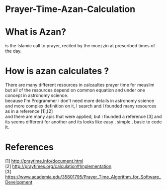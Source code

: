 # Prayer-Time-Azan-Calculation

# What is Azan?
is the Islamic call to prayer, recited by the muezzin at prescribed times of the day. 

# How is azan calculates ?
There are many different resources in calcaultes prayer time for meuslim but all of the resources depend on common equation and under one concept in astronomy science.<br/>
because I'm Programmer i don't need more details in astronomy science and more complex definition on it, I search and I founded many resources as in a reference [1],[2] <br/>
and there are many apis that were applied, but i founded a reference [3] and its seems different for another and its looks like easy , simple , basic to code it.


# References
[1] http://praytime.info/document.html <br/>
[2] http://praytimes.org/calculation#Implementation <br/>
[3] https://www.academia.edu/35801795/Prayer_Time_Algorithm_for_Software_Development <br/>
